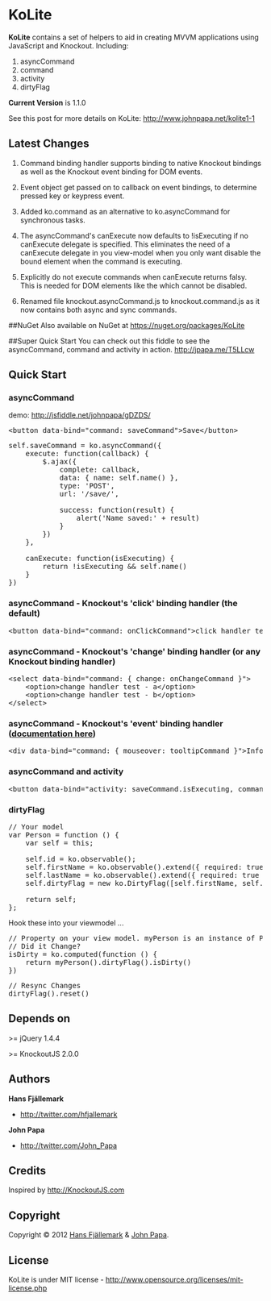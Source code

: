 # KoLite
**KoLite** contains a set of helpers to aid in creating MVVM applications using JavaScript and Knockout. Including:

1. asyncCommand
2. command
3. activity
4. dirtyFlag

**Current Version** is 1.1.0

See this post for more details on KoLite: http://www.johnpapa.net/kolite1-1


## Latest Changes 
1. Command binding handler supports binding to native Knockout bindings as well as the Knockout event binding for DOM events.

2. Event object get passed on to callback on event bindings, to determine pressed key or keypress event.

3. Added ko.command as an alternative to ko.asyncCommand for synchronous tasks.

4. The asyncCommand's canExecute now defaults to !isExecuting if no canExecute delegate is specified. This eliminates the need of a canExecute delegate in you view-model when you only want disable the bound element when the command is executing.

5. Explicitly do not execute commands when canExecute returns falsy. This is needed for DOM elements like the <a> which cannot be disabled. 

6. Renamed file knockout.asyncCommand.js to knockout.command.js as it now contains both async and sync commands.

##NuGet
Also available on NuGet at https://nuget.org/packages/KoLite

##Super Quick Start
You can check out this fiddle to see the asyncCommand, command and activity in action. http://jpapa.me/T5LLcw

## Quick Start
### asyncCommand 
demo: http://jsfiddle.net/johnpapa/gDZDS/
<pre>
&lt;button data-bind="command: saveCommand">Save&lt;/button>
</pre>
<pre>
self.saveCommand = ko.asyncCommand({
    execute: function(callback) {
        $.ajax({
            complete: callback,
            data: { name: self.name() },
            type: 'POST',
            url: '/save/',
                    
            success: function(result) {
                alert('Name saved:' + result)
            }
        })
    },
        
    canExecute: function(isExecuting) {
        return !isExecuting && self.name()
    }
})
</pre>

### asyncCommand - Knockout's 'click' binding handler (the default)
<pre>
&lt;button data-bind="command: onClickCommand">click handler test&lt;/button>
</pre>

### asyncCommand - Knockout's 'change' binding handler (or any Knockout binding handler)
<pre>
&lt;select data-bind="command: { change: onChangeCommand }">
	&lt;option>change handler test - a&lt;/option>
	&lt;option>change handler test - b&lt;/option>
&lt;/select>
</pre>

### asyncCommand - Knockout's 'event' binding handler ([documentation here](http://knockoutjs.com/documentation/event-binding.html))
<pre>
&lt;div data-bind="command: { mouseover: tooltipCommand }">Information&lt;/div>
</pre>

### asyncCommand and activity
<pre>
&lt;button data-bind="activity: saveCommand.isExecuting, command: saveCommand">Save&lt;/button>
</pre>

### dirtyFlag
<pre>
// Your model
var Person = function () {
	var self = this;

	self.id = ko.observable();
	self.firstName = ko.observable().extend({ required: true });
	self.lastName = ko.observable().extend({ required: true });
	self.dirtyFlag = new ko.DirtyFlag([self.firstName, self.lastName]);

	return self;
};
</pre>

Hook these into your viewmodel ...

<pre>
// Property on your view model. myPerson is an instance of Person.
// Did it Change?
isDirty = ko.computed(function () {
	return myPerson().dirtyFlag().isDirty()
})
</pre>

<pre>
// Resync Changes
dirtyFlag().reset()
</pre>



## Depends on
&gt;= jQuery 1.4.4

&gt;= KnockoutJS 2.0.0



## Authors

**Hans Fjällemark**

+ http://twitter.com/hfjallemark

**John Papa**

+ http://twitter.com/John_Papa

## Credits
Inspired by http://KnockoutJS.com


## Copyright

Copyright © 2012 [Hans Fjällemark](http://twitter.com/hfjallemark) & [John Papa](http://twitter.com/John_Papa).

## License 

KoLite is under MIT license - http://www.opensource.org/licenses/mit-license.php
